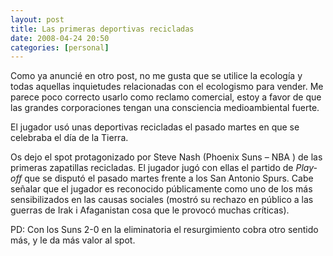 ```yaml
---
layout: post
title: Las primeras deportivas recicladas
date: 2008-04-24 20:50
categories: [personal]
---
```

Como ya anuncié en otro post, no me gusta que se utilice la ecología y todas aquellas inquietudes relacionadas con el ecologismo para vender. Me parece poco correcto usarlo como reclamo comercial, estoy a favor de que las grandes corporaciones tengan una consciencia medioambiental fuerte.

El jugador usó unas deportivas recicladas el pasado martes en que se celebraba el día de la Tierra.

Os dejo el spot protagonizado por Steve Nash (Phoenix Suns – NBA ) de las primeras zapatillas recicladas. El jugador jugó con ellas el partido de *Play-off* que se disputó el pasado martes frente a los San Antonio Spurs. Cabe señalar que el jugador es reconocido públicamente como uno de los  más  sensibilizados en las causas sociales  (mostró su rechazo en público a las guerras de Irak i Afaganistan cosa que le provocó muchas críticas).

PD: Con los Suns 2-0 en la eliminatoria el resurgimiento cobra otro sentido más, y le da más valor al spot.
